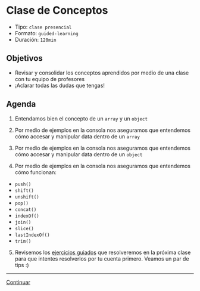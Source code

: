 # Clase de Conceptos
- Tipo: `clase presencial`
- Formato: `guided-learning`
- Duración: `120min`

## Objetivos

- Revisar y consolidar los conceptos aprendidos por medio de una clase con tu equipo de profesores
- ¡Aclarar todas las dudas que tengas!

## Agenda

 1. Entendamos bien el concepto de un `array` y un `object`

 2. Por medio de ejemplos en la consola nos aseguramos que entendemos cómo accesar y manipular data dentro de un `array`

 3. Por medio de ejemplos en la consola nos aseguramos que entendemos cómo accesar y manipular data dentro de un `object`

 4. Por medio de ejemplos en la consola nos aseguramos que entendemos cómo funcionan:
   - `push()`
   - `shift()`
   - `unshift()`
   - `pop()`
   - `concat()`
   - `indexOf()`
   - `join()`
   - `slice()`
   - `lastIndexOf()`
   - `trim()`

 5. Revisemos los [ejercicios guiados](11-guided-exercises.md) que resolveremos en la próxima clase para que intentes resolverlos por tu cuenta primero. Veamos un par de tips :)

***
[Continuar](11-guided-exercises.md)

